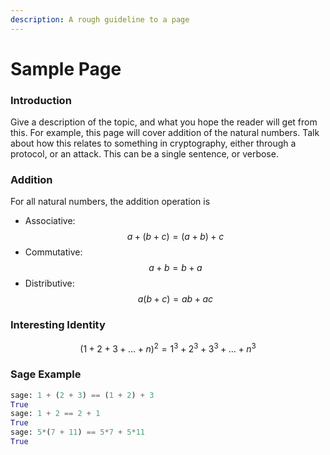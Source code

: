 ```yaml
---
description: A rough guideline to a page
---
```


# Sample Page

### Introduction

Give a description of the topic, and what you hope the reader will get from this. For example, this page will cover addition of the natural numbers. Talk about how this relates to something in cryptography, either through a protocol, or an attack. This can be a single sentence, or verbose.

### Addition

For all natural numbers, the addition operation is

* Associative: $$a + (b + c) = (a + b) + c$$
* Commutative: $$a + b = b + a$$
* Distributive: $$a(b + c) = ab + ac$$

###  Interesting Identity

$$
(1 + 2 + 3 + \ldots + n)^2 = 1^3 + 2^3 + 3^3 + \ldots + n^3
$$

### Sage Example

```python
sage: 1 + (2 + 3) == (1 + 2) + 3
True
sage: 1 + 2 == 2 + 1
True
sage: 5*(7 + 11) == 5*7 + 5*11
True
```





### 

